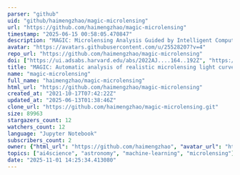 ```yaml
---
parser: "github"
uid: "github/haimengzhao/magic-microlensing"
url: "https://github.com/haimengzhao/magic-microlensing"
timestamp: "2025-06-15 00:58:05.470847"
description: "MAGIC: Microlensing Analysis Guided by Intelligent Computation. A PyTorch framework for automatic analysis of realistic microlensing light curves."
avatar: "https://avatars.githubusercontent.com/u/25528207?v=4"
repo_url: "https://github.com/haimengzhao/magic-microlensing"
doi: ["https://ui.adsabs.harvard.edu/abs/2022AJ....164..192Z", "https://ui.adsabs.harvard.edu/abs/2025ascl.soft06002Z/abstract"]
title: "MAGIC: Automatic analysis of realistic microlensing light curves"
name: "magic-microlensing"
full_name: "haimengzhao/magic-microlensing"
html_url: "https://github.com/haimengzhao/magic-microlensing"
created_at: "2021-10-17T07:42:22Z"
updated_at: "2025-06-13T01:38:46Z"
clone_url: "https://github.com/haimengzhao/magic-microlensing.git"
size: 89963
stargazers_count: 12
watchers_count: 12
language: "Jupyter Notebook"
subscribers_count: 2
owner: {"html_url": "https://github.com/haimengzhao", "avatar_url": "https://avatars.githubusercontent.com/u/25528207?v=4", "login": "haimengzhao", "type": "User"}
topics: ["ai4science", "astronomy", "machine-learning", "microlensing"]
date: "2025-11-01 14:25:34.413080"
---
```

